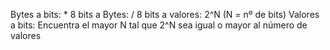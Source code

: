 Bytes a bits: * 8
bits a Bytes: / 8
bits a valores: 2^N (N = nº de bits)
Valores a bits: Encuentra el mayor N tal que 2^N sea igual o mayor al número de valores




